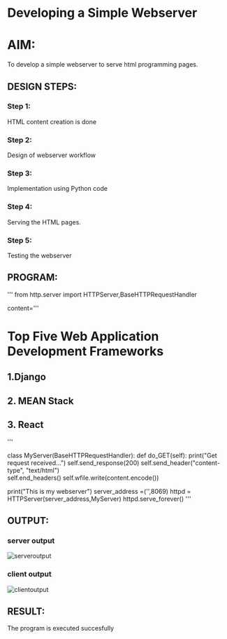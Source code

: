 # Developing a Simple Webserver

# AIM:

To develop a simple webserver to serve html programming pages.

## DESIGN STEPS:

### Step 1:

HTML content creation is done

### Step 2:

Design of webserver workflow

### Step 3:

Implementation using Python code

### Step 4:

Serving the HTML pages.

### Step 5:

Testing the webserver

## PROGRAM:
'''
from http.server import HTTPServer,BaseHTTPRequestHandler

content='''
<!doctype html>
<html>
<head>
<title> My Web Server</title>
</head>
<body><h1>Top Five Web Application Development Frameworks</h1>
<h2>1.Django</h2>
<h2>2. MEAN Stack</h2>
<h2>3. React </h2>
</body>
</html>
'''

class MyServer(BaseHTTPRequestHandler):
    def do_GET(self):
        print("Get request received...")
        self.send_response(200) 
        self.send_header("content-type", "text/html")       
        self.end_headers()
        self.wfile.write(content.encode())

print("This is my webserver")
server_address =('',8069)
httpd = HTTPServer(server_address,MyServer)
httpd.serve_forever() '''

## OUTPUT:
### server output
![serveroutput](https://github.com/mohammadfaizal87/webserver/assets/147139206/b321f00f-c3f4-4da7-8f0b-4ac1c885bcd2)

### client output
![clientoutput](https://github.com/mohammadfaizal87/webserver/assets/147139206/6ee2c100-4e9a-4553-9e90-6e0457b4c367)

## RESULT:
The program is executed succesfully

